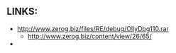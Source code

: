 
## LINKS:
* http://www.zerog.biz/files/RE/debug/OllyDbg110.rar
  * http://www.zerog.biz/content/view/26/65/
* 
